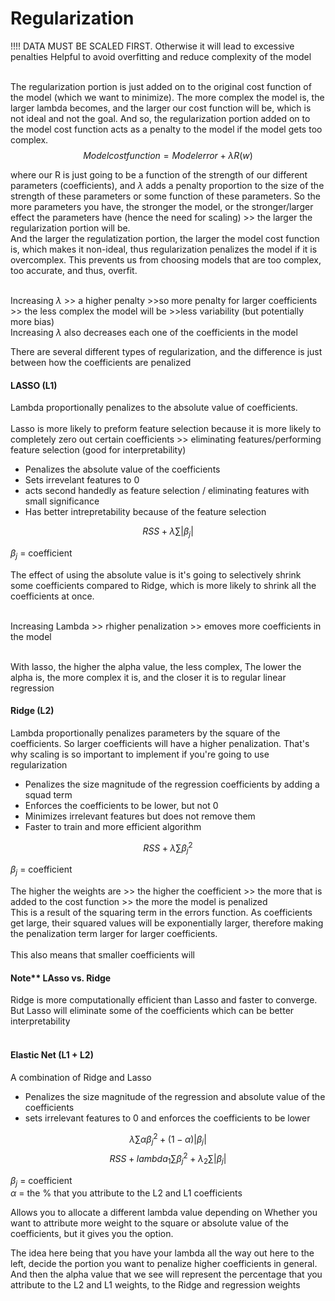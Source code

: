 # Regularization
!!!! DATA MUST BE SCALED FIRST. Otherwise it will lead to excessive penalties
Helpful to avoid overfitting and reduce complexity of the model<br><br>

The regularization portion is just added on to the original cost function of the model (which we want to minimize). The more complex the model is, the larger lambda becomes, and the larger our cost function will be, which is not ideal and not the goal. And so, the regularization portion added on to the model cost function acts as a penalty to the model if the model gets too complex.
$$Model cost function = Model error + \lambda{R(w)}$$

where our R is just going to be a function of the strength of our different parameters (coefficients), and $\lambda$ adds a penalty proportion to the size of the strength of these parameters or some function of these parameters. So the more parameters you have, the stronger the model, or the stronger/larger effect the parameters have (hence the need for scaling) >> the larger the regularization portion will be. <br>
And the larger the regulatization portion, the larger the model cost function is, which makes it non-ideal, thus regularization penalizes the model if it is overcomplex. This prevents us from choosing models that are too complex, too accurate, and thus, overfit. <br> <br>


Increasing $\lambda$ >> a higher penalty >>so more penalty for larger coefficients >> the less complex the model will be >>less variability (but potentially more bias)<br>
Increasing $\lambda$ also decreases each one of the coefficients in the model

There are several different types of regularization, and the difference is just between how the coefficients are penalized

#### LASSO (L1)
Lambda proportionally penalizes to the absolute value of coefficients. <br><br>
Lasso is more likely to preform feature selection because it is more likely to completely zero out certain coefficients >> eliminating features/performing feature selection (good for interpretability) <br>
- Penalizes the absolute value of the coefficients
- Sets irrevelant features to 0
- acts second handedly as feature selection / eliminating features with small significance
- Has better intrepretability because of the feature selection

$$RSS + \lambda{\sum}{|\beta_j|} $$

$\beta_j$ = coefficient

The effect of using the absolute value is it's going to selectively shrink some coefficients compared to Ridge, which is more likely to shrink all the coefficients at once.<br><br>

Increasing Lambda >> rhigher penalization >> emoves more coefficients in the model <br><br>

With lasso, the higher the alpha value, the less complex, The lower the alpha is, the more complex it is, and the closer it is to regular linear regression


#### Ridge (L2)
Lambda proportionally penalizes parameters by the square of the coefficients. So larger coefficients will have a higher penalization. That's why scaling is so important to implement if you're going to use regularization<br>
- Penalizes the size magnitude of the regression coefficients by adding a squad term
- Enforces the coefficients to be lower, but not 0
- Minimizes irrelevant features but does not remove them
- Faster to train and more efficient algorithm

$$RSS + \lambda{\sum}{\beta_j^2} $$

$\beta_j$ = coefficient

The higher the weights are >> the higher the coefficient >> the more that is added to the cost function >> the more the model is penalized <br>
This is a result of the squaring term in the errors function. As coefficients get large, their squared values will be exponentially larger, therefore making the penalization term larger for larger coefficients. <br>
<br>
This also means that smaller coefficients will 

#### Note** LAsso vs. Ridge
Ridge is more computationally efficient than Lasso and faster to converge.<br>
But Lasso will eliminate some of the coefficients which can be better interpretability<br> <br>



#### Elastic Net (L1 + L2)
A combination of Ridge and Lasso <br>
- Penalizes the size magnitude of the regression and absolute value of the coefficients
- sets irrelevant features to 0 and enforces the coefficients to be lower

$$\lambda{\sum}{\alpha}{\beta_j^2}+{(1-\alpha)}{|\beta_j|}$$
$$RSS+ lambda_1{\sum}{\beta_j^2}+\lambda_2{\sum}{|\beta_j|}$$

$\beta_j$ = coefficient<br>
$\alpha$ = the % that you attribute to the L2 and L1 coefficients

Allows you to allocate a different lambda value depending on Whether you want to attribute more weight to the square or absolute value of the coefficients, but it gives you the option.

The idea here being that you have your lambda all the way out here to the left, decide the portion you want to penalize higher coefficients in general. And then the alpha value that we see will represent the percentage that you attribute to the L2 and L1 weights, to the Ridge and regression weights

